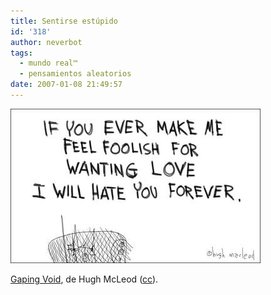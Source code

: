 ```yaml
---
title: Sentirse estúpido
id: '318'
author: neverbot
tags:
  - mundo real™
  - pensamientos aleatorios
date: 2007-01-08 21:49:57
---
```


[![GapingVoid-Love.jpg](./sentirse-estupido/GapingVoid-Love.jpg)](http://www.gapingvoid.com/widget/viewtoon.php?id=20070108)

[Gaping Void](http://www.gapingvoid.com/), de Hugh McLeod ([cc](http://creativecommons.org/licenses/by-nd-nc/1.0/)).
